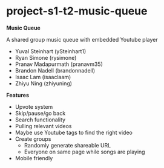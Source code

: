 # project-s1-t2-music-queue

**Music Queue**

A shared group music queue with embedded Youtube player

* Yuval Steinhart (ySteinhart1)
* Ryan Simone (rysimone)
* Pranav Madapurmath (pranavm35)
* Brandon Nadell (brandonnadell)
* Isaac Lam (isaaclaam)
* Zhiyu Ning (zhiyuning)


**Features**
* Upvote system
* Skip/pause/go back
* Search functionality
* Pulling relevant videos
* Maybe use Youtube tags to find the right video
* Create groups
  * Randomly generate shareable URL
  * Everyone on same page while songs are playing
* Mobile friendly
